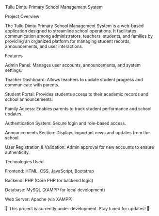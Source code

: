 Tullu Dimtu Primary School Management System

Project Overview

The Tullu Dimtu Primary School Management System is a web-based application designed to streamline school operations. It facilitates communication among administrators, teachers, students, and families by providing an organized platform for managing student records, announcements, and user interactions.

Features

Admin Panel: Manages user accounts, announcements, and system settings.

Teacher Dashboard: Allows teachers to update student progress and communicate with parents.

Student Portal: Provides students access to their academic records and school announcements.

Family Access: Enables parents to track student performance and school updates.

Authentication System: Secure login and role-based access.

Announcements Section: Displays important news and updates from the school.

User Registration & Validation: Admin approval for new accounts to ensure authenticity.

Technologies Used

Frontend: HTML, CSS, JavaScript, Bootstrap

Backend: PHP (Core PHP for backend logic)

Database: MySQL (XAMPP for local development)

Web Server: Apache (via XAMPP)

🚧 This project is currently under development. Stay tuned for updates! 🚧
